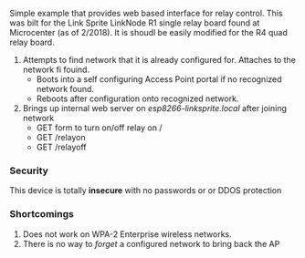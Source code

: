 Simple example that provides web based interface for relay control. This was bilt for the Link Sprite LinkNode R1 single relay board found at Microcenter (as of 2/2018).  It is shoudl be easily modified for the R4 quad relay board.

1) Attempts to find network that it is already configured for.  Attaches to the network fi fouind.
    * Boots into a self configuring Access Point portal if no recognized network found.  
    * Reboots after configuration onto recognized network.
1) Brings up internal web server on _esp8266-linksprite.local_ after joining network
    * GET form to turn on/off relay on /
    * GET /relayon
    * GET /relayoff

### Security ###

This device is totally **insecure** with no passwords or or DDOS protection

### Shortcomings ###

1) Does not work on WPA-2 Enterprise wireless networks.
1) There is no way to _forget_ a configured network to bring back the AP
